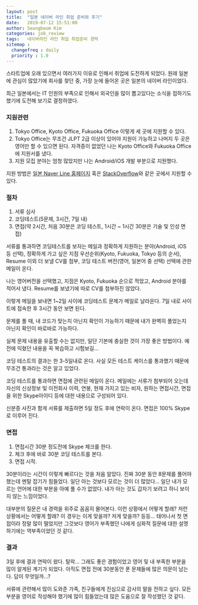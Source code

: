 ```yaml
---
layout: post
title:  "일본 네이버 라인 취업 준비와 후기"
date:   2019-07-12 15:51:00
author: Seungbeom Kim
categories: job_review
tags:	네이버라인 라인 취업 취업준비 경력
sitemap :
  changefreq : daily
  priority : 1.0
---
```


스타트업에 오래 있으면서 여러가지 이유로 인해서 취업에 도전하게 되었다. 원래 일본에 관심이 많았기에 회사를 찾던 중, 가장 눈에 들어온 곳은 일본의 네이버 라인이었다.

최근 일본에서는 IT 인원의 부족으로 인해서 외국인을 많이 뽑고있다는 소식을 접하기도 했기에 도전해 보기로 결정하였다.

### 지원관련
1. Tokyo Office, Kyoto Office, Fukuoka Office 이렇게 세 곳에 지원할 수 있다.
2. Tokyo Office는 무조건 JLPT 2급 이상이 있어야 지원이 가능하고 나머지 두 곳은 영어만 할 수 있으면 된다. 자격증이 없었던 나는  Kyoto Office와 Fukuoka Office에 지원서를 냈다.
3. 지원 모집 분야는 엄청 많았지만 나는 Android/iOS 개발 부분으로 지원했다.

지원 방법은 [일본 Naver Line 홈페이지](https://linecorp.com/ja/career/ja/all) 혹은 [StackOverflow](https://stackoverflow.com/jobs)와 같은 곳에서 지원할 수 있다.

### 절차
1. 서류 심사
2. 코딩테스트(5문제, 3시간, 7일 내)
3. 면접(약 2시간, 처음 30분은 코딩 테스트, 1시간 ~ 1시간 30분은 기술 및 인성 면접)

서류를 통과하면 코딩테스트를 보자는 메일과 정확하게 지원하는 분야(Android, iOS 등 선택), 정확하게 가고 싶은 지점 우선순위(Kyoto, Fukuoka, Tokyo 등의 순서), Resume 이외 더 보낼 CV를 첨부, 코딩 테스트 버전(영어, 일본어 중 선택) 선택에 관한 메일이 온다.

나는 영어버전을 선택했고, 지점은 Kyoto, Fukuoka 순으로 적었고, Android 분야를 적어서 냈다. Resume를 보냈기에 따로 CV를 첨부하진 않았다.

이렇게 메일을 보내면 1~2일 사이에 코딩테스트 문제가 메일로 날라온다. 7일 내로 사이트에 접속한 후 3시간 동안 보면 된다.

문제를 풀 때, 내 코드가 맞는지 아닌지 확인이 가능하기 때문에 내가 완벽히 풀었는지 아닌지 확인이 바로바로 가능하다.

실제 문제 내용을 유출할 수는 없지만, 일단 기본에 충실한 것이 가장 좋은 방법이다. 예전에 익혔던 내용을 꼭 복습하고 시험보길...

코딩 테스트의 결과는 한 3-5일내로 온다. 사실 모든 테스트 케이스를 통과했기 때문에 무조건 통과라는 것은 알고 있었다.

코딩 테스트를 통과하면 면접에 관련된 메일이 온다. 메일에는 서류가 첨부되어 오는데 자신의 신상정보 및 이전회사 이력, 연봉, 현재 가지고 있는 비자, 원하는 면접시간, 면접을 위한 Skype아이디 등에 대한 내용으로 구성되어 있다.

신분증 사진과 함게 서류를 제출하면 5일 정도 후에 연락이 온다.
면접은 100% Skype로 이루어 진다.

### 면접

1. 면접시간 30분 정도전에 Skype 체크를 한다.
2. 체크 후에 바로 30분 코딩 테스트를 본다.
3. 면접 시작.

30분이라는 시간이 이렇게 빠르다는 것을 처음 알았다. 진짜 30분 동안 8문제를 풀어야 했는데 멘탈 잡기가 힘들었다. 일단 아는 것보다 모르는 것이 더 많았다... 일단 내가 모르는 언어에 대한 부분을 아예 풀 수가 없었다. 내가 아는 것도 갑자기 보려고 하니 보이지 않는 느낌이었다.

대부분의 질문은 내 경력을 위주로 꼼꼼히 물어본다. 이런 상황에서 어떻게 할래? 저런 상황에서는 어떻게 할래? 이 경우는 이게 맞을까? 저게 맞을까? 등등... 태어나서 첫 면접이라 정말 많이 떨었지만 그것보다 영어가 부족했던 나에게 심화적 질문에 대한 설명하기에는 역부족이었던 것 같다.

### 결과

3일 후에 결과 연락이 왔다. 탈락... 그래도 좋은 경험이었고 영어 및 내 부족한 부분을 많이 알게된 계기가 되었다. 아직도 면접 전에 30분동안 푼 문제들에 많은 의문이 남는다. 답이 무엇일까...?

서류에 관련해서 많이 도와준 가족, 친구들에게 진심으로 감사의 말을 전하고 싶다. 모든 부분을 영어로 작성해야 했기에 많이 힘들었는데 많은 도움으로 잘 작성했던 것 같다.
